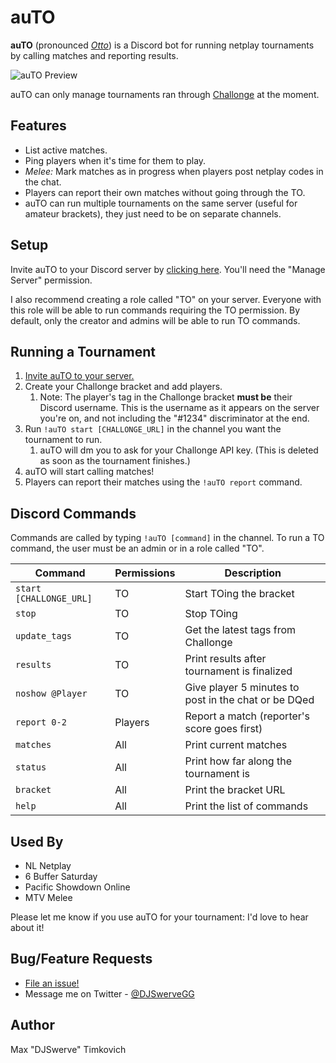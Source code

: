 # auTO

**auTO** (pronounced *[Otto][otto]*) is a Discord bot for running netplay tournaments by
calling matches and reporting results.

![auTO Preview][preview]

auTO can only manage tournaments ran through [Challonge](https://challonge.com) at the moment.

## Features
* List active matches.
* Ping players when it's time for them to play.
* *Melee:* Mark matches as in progress when players post netplay codes in the chat.
* Players can report their own matches without going through the TO.
* auTO can run multiple tournaments on the same server (useful for amateur brackets), they
  just need to be on separate channels.

## Setup

Invite auTO to your Discord server by [clicking here][invite]. You'll need the "Manage Server"
permission.

I also recommend creating a role called "TO" on your server. Everyone with this role will
be able to run commands requiring the TO permission. By default, only the creator and admins
will be able to run TO commands.

## Running a Tournament

1. [Invite auTO to your server.][setup]
2. Create your Challonge bracket and add players.
    1. Note: The player's tag in the Challonge bracket **must be** their Discord username. This is
    the username as it appears on the server you're on, and not including the "#1234" discriminator
    at the end.
3. Run `!auTO start [CHALLONGE_URL]` in the channel you want the tournament to run.
    1. auTO will dm you to ask for your Challonge API key. (This is deleted as soon as the
       tournament finishes.)
4. auTO will start calling matches!
5. Players can report their matches using the `!auTO report` command.

## Discord Commands

Commands are called by typing `!auTO [command]` in the channel. To run a TO command,
the user must be an admin or in a role called "TO".

| Command                 | Permissions | Description                                          |
|-------------------------|-------------|------------------------------------------------------|
| `start [CHALLONGE_URL]` | TO          | Start TOing the bracket                              |
| `stop`                  | TO          | Stop TOing                                           |
| `update_tags`           | TO          | Get the latest tags from Challonge                   |
| `results`               | TO          | Print results after tournament is finalized          |
| `noshow @Player`        | TO          | Give player 5 minutes to post in the chat or be DQed |
| `report 0-2`            | Players     | Report a match (reporter's score goes first)         |
| `matches`               | All         | Print current matches                                |
| `status`                | All         | Print how far along the tournament is                |
| `bracket`               | All         | Print the bracket URL                                |
| `help`                  | All         | Print the list of commands                           |

## Used By
* NL Netplay
* 6 Buffer Saturday
* Pacific Showdown Online
* MTV Melee

Please let me know if you use auTO for your tournament: I'd love to hear about it!

## Bug/Feature Requests

* [File an issue!](https://github.com/mtimkovich/auTO/issues)
* Message me on Twitter - [@DJSwerveGG][twitter]

## Author

Max "DJSwerve" Timkovich

[otto]: https://www.ssbwiki.com/Smasher:Silent_Wolf
[setup]: https://github.com/mtimkovich/auTO#setup
[invite]: https://discordapp.com/api/oauth2/authorize?client_id=687888371556548680&permissions=75840&scope=bot
[preview]: https://raw.githubusercontent.com/mtimkovich/auTO/master/img/auTO_preview.png
[twitter]: https://twitter.com/DJSwerveGG
